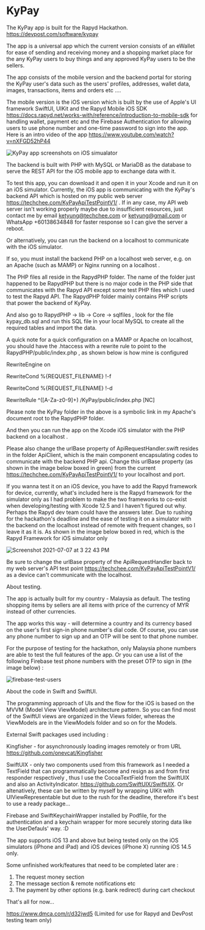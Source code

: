 # KyPay
The KyPay app is built for the Rapyd Hackathon. https://devpost.com/software/kypay

The app is a universal app which the current version consists of an eWallet for ease of sending and receiving money and a shopping market place for the any KyPay users to buy things and any approved KyPay users to be the sellers.

The app consists of the mobile version and the backend portal for storing the KyPay user's data such as the users' profiles, addresses, wallet data, images, transactions, items and orders etc ....

The mobile version is the iOS version which is built by the use of Apple's UI framework SwiftUI, UIKit and the Rapyd Mobile iOS SDK 
https://docs.rapyd.net/works-with/reference/introduction-to-mobile-sdk for handling wallet, payment etc and the Firebase Authentication for allowing users to use phone number and one-time password to sign into the app. Here is an intro video of the app https://www.youtube.com/watch?v=nXFGD52hP44

![KyPay app screenshots on iOS simualator](https://user-images.githubusercontent.com/67858418/124703977-e1340980-df25-11eb-9d87-a8adc82b9815.png)

The backend is built with PHP with MySQL or MariaDB as the database to serve the REST API for the iOS mobile app to exchange data with it.

To test this app, you can download it and open it in your Xcode and run it on an iOS simulator. Currently, the iOS app is communicating with the KyPay's backend API which is hosted on my public web server https://techchee.com/KyPayApiTestPointV1/ . If in any case, my API web server isn't working properly maybe due to insufficient resources, just contact me by email ketyung@techchee.com or ketyung@gmail.com or WhatsApp +60138634848 for faster response so I can give the server a reboot.


Or alternatively, you can run the backend on a localhost to communicate with the iOS simulator.

If so, you must install the backend PHP on a localhost web server, e.g. on an Apache (such as MAMP) or Nginx 
running on a localhost . 

The PHP files all reside in the RapydPHP folder. The name of the folder just happened to be RapydPHP but there is no major code in the PHP side that communicates with the Rapyd API except some test PHP files which I used to test the Rapyd API. The RapydPHP folder mainly contains PHP scripts that power the backend of KyPay.

And also go to RapydPHP -> lib -> Core -> sqlfiles , look for the file kypay_db.sql and run this SQL file in your local MySQL to create all the required
tables and import the data.

A quick note for a quick configuration on a MAMP or Apache on localhost, you should have the .htaccess with a rewrite rule to point to the 
RapydPHP/public/index.php , as shown below is how mine is configured 

RewriteEngine on

RewriteCond %{REQUEST_FILENAME} !-f

RewriteCond %{REQUEST_FILENAME} !-d

RewriteRule ^([A-Za-z0-9]+) /KyPay/public/index.php [NC]

Please note the KyPay folder in the above is a symbolic link in my Apache's document root to the RapydPHP folder.

And then you can run the app on the Xcode iOS simulator with the PHP backend on a localhost  .

Please also change the urlBase property of ApiRequestHandler.swift resides in the folder ApiClient, which is the main component encapsulating codes to communicate with the backend PHP api. Change this urlBase property (as shown in the image below boxed in green) from the current https://techchee.com/KyPayApiTestPointV1/ to your localhost and port.

If you wanna test it on an iOS device, you have to add the Rapyd framework for device, currently, what's included here is the Rapyd framework for the simulator
only as I had problem to make the two frameworks to co-exist when developing/testing with Xcode 12.5 and I haven't figured out why. Perhaps the Rapyd dev team could have the answers later. Due to rushing for the hackathon's deadline and the ease of testing it on a simulator with the backend on the localhost instead of remote with frequent changes, so I leave it as it is. As shown in the image below boxed in red, which is the Rapyd Framework for iOS simulator only

![Screenshot 2021-07-07 at 3 22 43 PM](https://user-images.githubusercontent.com/67858418/124718652-e3ec2a00-df38-11eb-983f-354e497a5fe0.png)

Be sure to change the urlBase property of the ApiRequestHandler back to my web server's API test point https://techchee.com/KyPayApiTestPointV1/ as a device can't communicate with the localhost. 

About testing.

The app is actually built for my country - Malaysia as default. The testing shopping items by sellers are all items with price of the currency of MYR instead of other currencies.

The app works this way - will determine a country and its currency based on the user's first sign-in phone number's dial code. Of course, you can use any phone number to sign up and an OTP will be sent to that phone number. 

For the purpose of testing for the hackathon, only Malaysia phone numbers are able to test the full features of the app. Or you can use a list of the following Firebase test phone numbers with the preset OTP to sign in (the image below) :

![firebase-test-users](https://user-images.githubusercontent.com/67858418/124722308-822dbf00-df3c-11eb-8172-c52f7f26deea.png)

About the code in Swift and SwiftUI.

The programming approach of UIs and the flow for the iOS is based on the MVVM (Model View ViewModel) architecture pattern. So you can find most of the SwiftUI views are organized in the Views folder, whereas the ViewModels are in the ViewModels folder and so on for the Models.

External Swift packages used including :

Kingfisher - for asynchronously loading images remotely or from URL https://github.com/onevcat/Kingfisher 

SwiftUIX - only two components used from this framework as I needed a TextField that can programmatically become and resign as and from first responder respectively
, thus I use the CocoaTextField from the SwiftUIX and also an ActivityIndicator. https://github.com/SwiftUIX/SwiftUIX.  Or altenatively, these can be written by myself by wrapping UIKit with UIViewRepresentable but due to the rush for the deadline, therefore it's best to use a ready package... 

Firebase and SwiftKeychainWrapper installed by Podfile, for the authentication and a keychain wrapper for more securely storing data like the UserDefauls' way. :D 

The app supports iOS 13 and above but being tested only on the iOS simulators (iPhone and iPad) and iOS devices (iPhone X) running iOS 14.5 only.

Some unfinished work/features that need to be completed later are :

1. The request money section
2. The message section & remote notifications etc 
3. The payment by other options (e.g. bank redirect) during cart checkout

That's all for now...


https://www.dmca.com/r/d32jwd5 (Limited for use for Rapyd and DevPost testing team only) 





